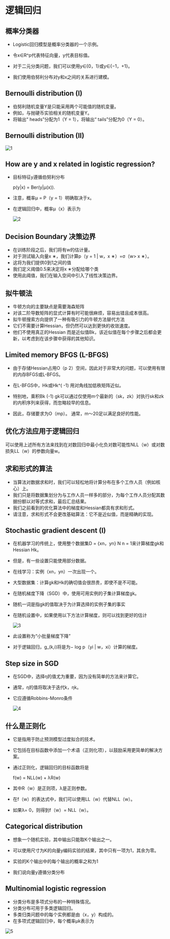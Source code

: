 # 逻辑回归

## 概率分类器

* Logistic回归模型是概率分类器的一个示例。

* 令x∈R^p代表特征向量，y代表目标值。
* 对于二元分类问题，我们可以使用y∈{0，1}或y∈{−1，+1}。
* 我们使用伯努利分布对y和x之间的关系进行建模。

## Bernoulli distribution (I)

* 伯努利随机变量Y是只能采用两个可能值的随机变量。
* 例如，与抛硬币实验相关的随机变量Y。
* 将输出“ heads”分配为1（Y = 1），将输出“ tails”分配为0（Y = 0）。

## Bernoulli distribution (II)

![1]()

## How are y and x related in logistic regression?

* 目标特征y遵循伯努利分布

  p(y|x) = Ber(y|µ(x)).

* 注意，概率µ = P（y = 1）明确取决于x。

* 在逻辑回归中，概率µ（x）表示为

  ![2]()

## Decision Boundary 决策边界

* 在训练阶段之后，我们将有w的估计量。
* 对于测试输入向量x ∗，我们计算p（y = 1 | w，x ∗）=σ（w> x ∗）。
* 这将为我们提供0到1之间的值
* 我们定义阈值0.5来决定将x ∗分配给哪个类
* 使用此阈值，我们在输入空间中引入了线性决策边界。

## 拟牛顿法

* 牛顿方向的主要缺点是需要海森矩阵
* 对该二阶导数矩阵的显式计算有时可能很麻烦，容易出错且成本很高。
* 拟牛顿搜索方向提供了一种有吸引力的牛顿方法替代方法
* 它们不需要计算Hessian，但仍然可以达到更快的收敛速度。
* 他们不使用真正的Hessian 而是近似值Bk，该近似值在每个步骤之后都会更新，以考虑到在该步骤中获得的其他知识。

## Limited memory BFGS (L-BFGS)

* 由于存储Hessian占用O（p 2）空间，因此对于非常大的问题，可以使用有限的内存BFGS或L-BFGS。
* 在L-BFGS中，Hk或Hk^( -1) 用对角线加低秩矩阵近似。

* 特别地，乘积Bk (-1)  gk可以通过仅使用m个最新的（sk，zk）对执行sk和zk的内积序列来获得，而忽略较早的信息。

* 因此，存储要求为O（mp）。 通常，m〜20足以满足良好的性能。

## 优化方法应用于逻辑回归

可以使用上述所有方法来找到在对数回归中最小化负对数可能性NLL（w）或对数损失LL（w）的参数向量w。

## 求和形式的算法

* 当算法对数据求和时，我们可以轻松地将计算分布在多个工作人员（例如核心）上。
* 我们只是将数据集划分为与工作人员一样多的部分，为每个工作人员分配其数据份额以对等式求和，最后汇总结果。
* 我们之前看到的优化算法中的梯度和Hessian都具有求和形式。
* 请注意，求和形式不会更改基础算法：它不是近似值，而是精确的实现。

## Stochastic gradient descent (I)

* 在机器学习的传统上，使用整个数据集D = {xn，yn} N n = 1来计算梯度gk和Hessian Hk。
* 但是，有一些设置只能使用部分数据。

* 在线学习：实例（xn，yn）一次出现一个。
* 大型数据集：计算gk和Hk的确切值会很昂贵，即使不是不可能。

* 在随机梯度下降（SGD）中，使用可用实例的子集计算梯度gk。
* 随机一词是指gk的值取决于为计算选择的实例子集的事实

* 在随机设置中，如果使用以下方法计算梯度，则可以找到更好的估计

  ![3]()

* 此设置称为“小批量梯度下降”
* 对于逻辑回归，g_(k,i)将是为− log p（yi | w，xi）计算的梯度。

## Step size in SGD

* 在SGD中，选择η的值尤为重要，因为没有简单的方法来计算它。
* 通常，η的值将取决于迭代k，ηk。

* 它应遵循Robbins-Monro条件

  ![4]()

## 什么是正则化

* 它是指用于防止预测模型过度拟合的技术。

* 它包括在目标函数中添加一个术语（正则化项），以鼓励采用更简单的解决方案。

* 通过正则化，逻辑回归的目标函数将是

  f(w) = NLL(w) + λR(w)

* 其中R（w）是正则项，λ是正则参数。

* 在f（w）的表达式中，我们可以使用LL（w）代替NLL（w）。

* 如果λ= 0，则得到f（w）= NLL（w）。

## Categorical distribution

* 想象一个随机实验，其中输出只能取K个输出之一。
* 可以使用尺寸为K的向量y编码实验的结果，其中只有一项为1，其余为零。

* 实验的K个输出中的每个输出的概率之和为1
* 我们说向量y遵循分类分布

## Multinomial logistic regression

* 分类分布是多项式分布的一种特殊情况。
* 分类分布可用于多类逻辑回归。
* 多类归类问题中的每个实例都是由（x，y）构成的。
* 在多项式逻辑回归中，每个概率µk表示为

![5]()